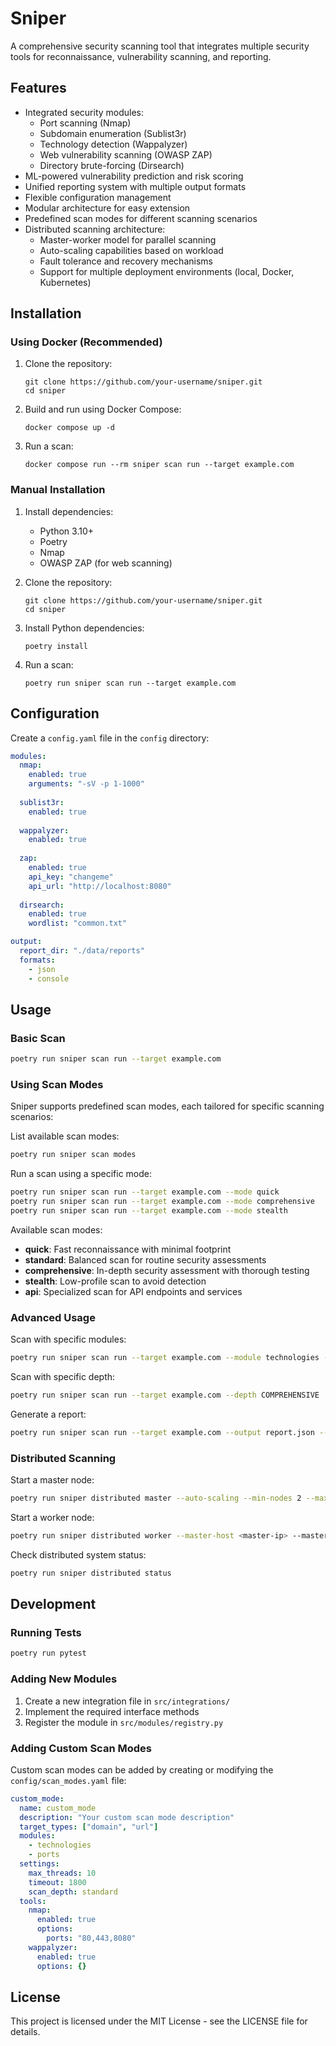 # Sniper

A comprehensive security scanning tool that integrates multiple security tools for reconnaissance, vulnerability scanning, and reporting.

## Features

- Integrated security modules:
  - Port scanning (Nmap)
  - Subdomain enumeration (Sublist3r)
  - Technology detection (Wappalyzer)
  - Web vulnerability scanning (OWASP ZAP)
  - Directory brute-forcing (Dirsearch)
- ML-powered vulnerability prediction and risk scoring
- Unified reporting system with multiple output formats
- Flexible configuration management
- Modular architecture for easy extension
- Predefined scan modes for different scanning scenarios
- Distributed scanning architecture:
  - Master-worker model for parallel scanning
  - Auto-scaling capabilities based on workload
  - Fault tolerance and recovery mechanisms
  - Support for multiple deployment environments (local, Docker, Kubernetes)

## Installation

### Using Docker (Recommended)

1. Clone the repository:
   ```
   git clone https://github.com/your-username/sniper.git
   cd sniper
   ```

2. Build and run using Docker Compose:
   ```
   docker compose up -d
   ```

3. Run a scan:
   ```
   docker compose run --rm sniper scan run --target example.com
   ```

### Manual Installation

1. Install dependencies:
   - Python 3.10+
   - Poetry
   - Nmap
   - OWASP ZAP (for web scanning)

2. Clone the repository:
   ```
   git clone https://github.com/your-username/sniper.git
   cd sniper
   ```

3. Install Python dependencies:
   ```
   poetry install
   ```

4. Run a scan:
   ```
   poetry run sniper scan run --target example.com
   ```

## Configuration

Create a `config.yaml` file in the `config` directory:

```yaml
modules:
  nmap:
    enabled: true
    arguments: "-sV -p 1-1000"
  
  sublist3r:
    enabled: true
    
  wappalyzer:
    enabled: true
    
  zap:
    enabled: true
    api_key: "changeme"
    api_url: "http://localhost:8080"
    
  dirsearch:
    enabled: true
    wordlist: "common.txt"

output:
  report_dir: "./data/reports"
  formats:
    - json
    - console
```

## Usage

### Basic Scan

```bash
poetry run sniper scan run --target example.com
```

### Using Scan Modes

Sniper supports predefined scan modes, each tailored for specific scanning scenarios:

List available scan modes:
```bash
poetry run sniper scan modes
```

Run a scan using a specific mode:
```bash
poetry run sniper scan run --target example.com --mode quick
poetry run sniper scan run --target example.com --mode comprehensive
poetry run sniper scan run --target example.com --mode stealth
```

Available scan modes:
- **quick**: Fast reconnaissance with minimal footprint
- **standard**: Balanced scan for routine security assessments
- **comprehensive**: In-depth security assessment with thorough testing
- **stealth**: Low-profile scan to avoid detection
- **api**: Specialized scan for API endpoints and services

### Advanced Usage

Scan with specific modules:
```bash
poetry run sniper scan run --target example.com --module technologies --module ports
```

Scan with specific depth:
```bash
poetry run sniper scan run --target example.com --depth COMPREHENSIVE
```

Generate a report:
```bash
poetry run sniper scan run --target example.com --output report.json --json
```

### Distributed Scanning

Start a master node:
```bash
poetry run sniper distributed master --auto-scaling --min-nodes 2 --max-nodes 5
```

Start a worker node:
```bash
poetry run sniper distributed worker --master-host <master-ip> --master-port 5000
```

Check distributed system status:
```bash
poetry run sniper distributed status
```

## Development

### Running Tests

```bash
poetry run pytest
```

### Adding New Modules

1. Create a new integration file in `src/integrations/`
2. Implement the required interface methods
3. Register the module in `src/modules/registry.py`

### Adding Custom Scan Modes

Custom scan modes can be added by creating or modifying the `config/scan_modes.yaml` file:

```yaml
custom_mode:
  name: custom_mode
  description: "Your custom scan mode description"
  target_types: ["domain", "url"]
  modules:
    - technologies
    - ports
  settings:
    max_threads: 10
    timeout: 1800
    scan_depth: standard
  tools:
    nmap:
      enabled: true
      options:
        ports: "80,443,8080"
    wappalyzer:
      enabled: true
      options: {}
```

## License

This project is licensed under the MIT License - see the LICENSE file for details. 
